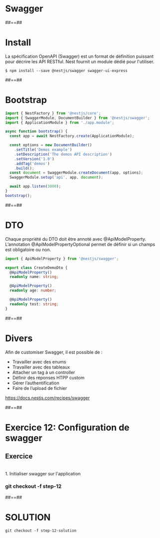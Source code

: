 <!-- .slide: class="transition " -->

# Swagger

##==##
<!-- .slide: class="with-code" -->

# Install
La spécification OpenAPI (Swagger) est un format de définition puissant pour décrire les API RESTful. Nest fournit un module dédié pour l'utiliser.

```shell
$ npm install --save @nestjs/swagger swagger-ui-express
```
<!-- .slide: class="big-code" -->


##==##
<!-- .slide: class="with-code" -->

# Bootstrap
```typescript
import { NestFactory } from '@nestjs/core';
import { SwaggerModule, DocumentBuilder } from '@nestjs/swagger';
import { ApplicationModule } from './app.module';

async function bootstrap() {
  const app = await NestFactory.create(ApplicationModule);

  const options = new DocumentBuilder()
    .setTitle('Demos example')
    .setDescription('The demos API description')
    .setVersion('1.0')
    .addTag('demos')
    .build();
  const document = SwaggerModule.createDocument(app, options);
  SwaggerModule.setup('api', app, document);

  await app.listen(3000);
}
bootstrap();
```

##==##
<!-- .slide: class="with-code" -->

# DTO
Chaque propriété du DTO doit être annoté avec @ApiModelProperty. L’annotation @ApiModelPropertyOptional permet de définir si un champs est obligatoire ou non.

```typescript
import { ApiModelProperty } from '@nestjs/swagger';

export class CreateDemoDto {
  @ApiModelProperty()
  readonly name: string;

  @ApiModelProperty()
  readonly age: number;

  @ApiModelProperty()
  readonly test: string;
}
```
<!-- .slide: class="big-code" -->


##==##
# Divers
Afin de customiser Swagger, il est possible de :

* Travailler avec des enums
* Travailler avec des tableaux
* Attacher un tag à un controller
* Définir des réponses HTPP custom
* Gérer l’authentification
* Faire de l’upload de fichier

https://docs.nestjs.com/recipes/swagger

##==##
<!-- .slide: class="exercice sfeir-bg-pink" -->

# Exercice 12: Configuration de swagger
## Exercice

<br>
1. Initialiser swagger sur l'application
<br>

### git checkout -f step-12

##==##

# SOLUTION
```git checkout -f step-12-solution```
<!-- .element: class="full-center" -->
